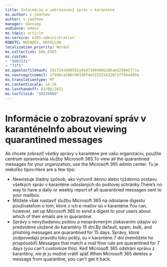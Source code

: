 ```yaml
---
title: Informácie o zobrazovaní správ v karanténe
ms.author: v-jmathew
author: v-jmathew
manager: dansimp
audience: Admin
ms.topic: article
ms.service: o365-administration
ROBOTS: NOINDEX, NOFOLLOW
localization_priority: Normal
ms.collection: Adm_O365
ms.custom:
- "9002531"
- "7375"
ms.openlocfilehash: 1027243d90562a9ad7389400b206a6d29845f71a
ms.sourcegitcommit: 1f998ca586c90330fde515525432072f766d485b
ms.translationtype: MT
ms.contentlocale: sk-SK
ms.lasthandoff: 03/08/2021
ms.locfileid: "50526968"
---
```

# <a name="info-about-viewing-quarantined-messages"></a><span data-ttu-id="02f20-102">Informácie o zobrazovaní správ v karanténe</span><span class="sxs-lookup"><span data-stu-id="02f20-102">Info about viewing quarantined messages</span></span>

<span data-ttu-id="02f20-103">Ak chcete zobraziť všetky správy v karanténe pre vašu organizáciu, použite centrum spravovania služby Microsoft 365.</span><span class="sxs-lookup"><span data-stu-id="02f20-103">To view all the quarantined messages for your organization, use the Microsoft 365 admin center.</span></span> <span data-ttu-id="02f20-104">Tu je niekoľko tipov:</span><span class="sxs-lookup"><span data-stu-id="02f20-104">Here are a few tips:</span></span>

- <span data-ttu-id="02f20-105">Neexistuje žiadny spôsob, ako vytvoriť dennú alebo týždennú zostavu všetkých správ v karanténe odoslaných do poštovej schránky.</span><span class="sxs-lookup"><span data-stu-id="02f20-105">There’s no way to have a daily or weekly report of all quarantined messages sent to your mailbox.</span></span>
- <span data-ttu-id="02f20-106">Môžete však nastaviť službu Microsoft 365 na odoslanie digestu používateľom o tom, ktoré z ich e-mailov sú v karanténe.</span><span class="sxs-lookup"><span data-stu-id="02f20-106">You can, however, set up Microsoft 365 to send a digest to your users about which of their emails are in quarantine.</span></span>
- <span data-ttu-id="02f20-107">Správy s nevyžiadanou poštou a neoprávneným získavaním údajov sú predvolene uložené do karantény 15 dní.</span><span class="sxs-lookup"><span data-stu-id="02f20-107">By default, spam, bulk, and phishing messages are quarantined for 15 days.</span></span> <span data-ttu-id="02f20-108">Správy, ktoré zodpovedajú pravidlu toku pošty, sú v karanténe 7 dní (nemôžete ho prispôsobiť).</span><span class="sxs-lookup"><span data-stu-id="02f20-108">Messages that match a mail flow rule are quarantined for 7 days (you can't customize this).</span></span> <span data-ttu-id="02f20-109">Keď Microsoft 365 odstráni správu z karantény, nie je ju možné vrátiť späť.</span><span class="sxs-lookup"><span data-stu-id="02f20-109">When Microsoft 365 deletes a message from quarantine, you can't get it back.</span></span>

